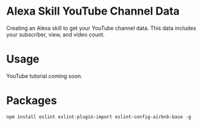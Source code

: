 # Alexa Skill YouTube Channel Data
Creating an Alexa skill to get your YouTube channel data. This data includes
your subscriber, view, and video count.

# Usage
YouTube tutorial coming soon.

# Packages
`npm install eslint eslint-plugin-import eslint-config-airbnb-base -g`
